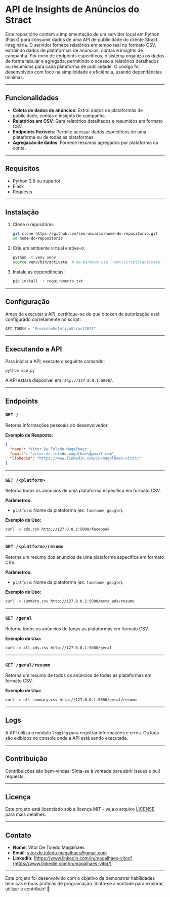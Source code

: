 # API de Insights de Anúncios do Stract

Este repositório contém a implementação de um servidor local em Python (Flask) para consumir dados de uma API de publicidade do cliente Stract imaginária. O servidor fornece relatórios em tempo real no formato CSV, extraindo dados de plataformas de anúncios, contas e insights de campanha. Por meio de endpoints específicos, o sistema organiza os dados de forma tabular e agregada, permitindo o acesso a relatórios detalhados ou resumidos para cada plataforma de publicidade. O código foi desenvolvido com foco na simplicidade e eficiência, usando dependências mínimas.

---

## Funcionalidades

- **Coleta de dados de anúncios**: Extrai dados de plataformas de publicidade, contas e insights de campanha.
- **Relatórios em CSV**: Gera relatórios detalhados e resumidos em formato CSV.
- **Endpoints flexíveis**: Permite acessar dados específicos de uma plataforma ou de todas as plataformas.
- **Agregação de dados**: Fornece resumos agregados por plataforma ou conta.

---

## Requisitos

- Python 3.8 ou superior
- Flask
- Requests

---

## Instalação

1. Clone o repositório:

   ```bash
   git clone https://github.com/seu-usuario/nome-do-repositorio.git
   cd nome-do-repositorio
   ```

2. Crie um ambiente virtual e ative-o:

   ```bash
   python -m venv venv
   source venv/bin/activate  # No Windows use `venv\Scripts\activate`
   ```

3. Instale as dependências:

   ```bash
   pip install -r requirements.txt
   ```

---

## Configuração

Antes de executar a API, certifique-se de que o token de autorização está configurado corretamente no script:

```python
API_TOKEN = "ProcessoSeletivoStract2025"
```

---

## Executando a API

Para iniciar a API, execute o seguinte comando:

```bash
python app.py
```

A API estará disponível em `http://127.0.0.1:5000/`.

---

## Endpoints

### `GET /`

Retorna informações pessoais do desenvolvedor.

**Exemplo de Resposta:**

```json
{
  "name": "Vitor De Toledo Magalhaes",
  "email": "vitor.de.toledo.magalhaes@gmail.com",
  "linkedin": "https://www.linkedin.com/in/magalhaes-vitor/"
}
```

---

### `GET /<platform>`

Retorna todos os anúncios de uma plataforma específica em formato CSV.

**Parâmetros:**

- `platform`: Nome da plataforma (ex: `facebook`, `google`).

**Exemplo de Uso:**

```bash
curl -o ads.csv http://127.0.0.1:5000/facebook
```

---

### `GET /<platform>/resumo`

Retorna um resumo dos anúncios de uma plataforma específica em formato CSV.

**Parâmetros:**

- `platform`: Nome da plataforma (ex: `facebook`, `google`).

**Exemplo de Uso:**

```bash
curl -o summary.csv http://127.0.0.1:5000/meta_ads/resumo
```

---

### `GET /geral`

Retorna todos os anúncios de todas as plataformas em formato CSV.

**Exemplo de Uso:**

```bash
curl -o all_ads.csv http://127.0.0.1:5000/geral
```

---

### `GET /geral/resumo`

Retorna um resumo de todos os anúncios de todas as plataformas em formato CSV.

**Exemplo de Uso:**

```bash
curl -o all_summary.csv http://127.0.0.1:5000/geral/resumo
```

---

## Logs

A API utiliza o módulo `logging` para registrar informações e erros. Os logs são exibidos no console onde a API está sendo executada.

---

## Contribuição

Contribuições são bem-vindas! Sinta-se à vontade para abrir issues e pull requests.

---

## Licença

Este projeto está licenciado sob a licença MIT - veja o arquivo [LICENSE](LICENSE) para mais detalhes.

--- 

## Contato

- **Nome**: Vitor De Toledo Magalhaes  
- **Email**: vitor.de.toledo.magalhaes@gmail.com  
- **LinkedIn**: [https://www.linkedin.com/in/magalhaes-vitor/](https://www.linkedin.com/in/magalhaes-vitor/)  

--- 

Este projeto foi desenvolvido com o objetivo de demonstrar habilidades técnicas e boas práticas de programação. Sinta-se à vontade para explorar, utilizar e contribuir! 🚀

